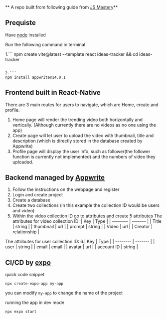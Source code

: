 ** A repo built from following guide from [JS Mastery](https://github.com/adrianhajdin/aora)**

Prequiste
---
Have [node](https://nodejs.org/en) installed

Run the following command in terminal

1.```
npm create vite@latest --template react ideas-tracker && cd ideas-tracker
```

2.```
npm install appwrite@14.0.1
```

   

Frontend built in React-Native
---
There are 3 main routes for users to navigate, which are Home, create and profile.
1. Home page will render the trending video both horizontally and vertically. (Although currently there are no videos as no one using the app)
2. Create page will let user to upload the video with thumbnail, title and description (which is directly stored in the database created by Appwrite)
3. Profile page will display the user info, such as follower(the follower function is currently not implemented) and the numbers of video they uploaded.

Backend managed by [Appwrite](https://appwrite.io/)
---
1. Follow the instructions on the webpage and register
2. Login and create project
3. Create a database
4. Create two collections (in this example the collection ID would be users and video)
5. Within the video collection ID go to attributes and create 5 attributes
The attributes for video collection ID:
| Key | Type |
| -------- | ------- |
| Title | string |
| thumbnail | url |
| prompt    | string |
| Video | url |
| Creator | relationship |

The attributes for user collection ID:
6.| Key | Type |
| -------- | ------- |
| user | string |
| email | email |
| avatar | url |
| account ID | string |



CI/CD by [expo](https://expo.dev/)
---
quick code snippet 
```
npx create-expo-app my-app
```

you can modify `my-app` to change the name of the project

running the app in dev mode
```
npx expo start
```
